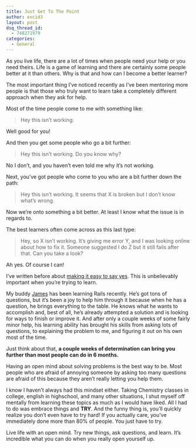 ```yaml
---
title: Just Get To The Point
author: excid3
layout: post
dsq_thread_id:
  - 748271979
categories:
  - General
---
```

As you live life, there are a lot of times when people need your help or you need theirs. Life is a game of learning and there are certainly some people better at it than others. Why is that and how can I become a better learner?

The most important thing I’ve noticed recently as I’ve been mentoring more people is that those who truly want to learn take a completely different approach when they ask for help.

Most of the time people come to me with something like:

> Hey this isn’t working.

Well good for you!

And then you get some people who go a bit further:

> Hey this isn’t working. Do you know why?

No I don’t, and you haven’t even told me why it’s not working.

Next, you’ve got people who come to you who are a bit further down the path:

> Hey this isn’t working. It seems that X is broken but I don’t know what’s wrong.

Now we’re onto something a bit better. At least I know what the issue is in regards to.

The best learners often come across as this last type:

> Hey, so X isn’t working. It’s giving me error Y, and I was looking online about how to fix it. Someone suggested I do Z but it still fails after that. Can you take a look?

Ah yes. Of course I can!

I’ve written before about [making it easy to say yes][1]. This is unbelievably important when you’re trying to learn.

My buddy [James][2] has been learning Rails recently. He’s got tons of questions, but it’s been a joy to help him through it because when he has a question, he brings everything to the table. He knows what he wants to accomplish and, best of all, he’s already attempted a solution and is looking for ways to finish or improve it. And after only a couple weeks of some fairly minor help, his learning ability has brought his skills from asking lots of questions, to explaining the problem to me, and figuring it out on his own most of the time.

Just think about that, **a couple weeks of determination can bring you further than most people can do in 6 months.**

Having an open mind about solving problems is the best way to be. Most people who are afraid of annoying someone by asking too many questions are afraid of this because they aren’t really letting you help them.

I know I haven’t always had this mindset either. Taking Chemistry classes in college, english in highschool, and many other situations, I shut myself off mentally from learning these topics as much as I would have liked. All I had to do was embrace things and **TRY**. And the funny thing is, you’ll quickly realize you don’t even have to try hard! If you actually care, you’ve immediately done more than 80% of people. You just have to try.

Live life with an open mind. Try new things, ask questions, and learn. It’s incredible what you can do when you really open yourself up.

   [1]: http://excid3.com/blog/want-something-make-it-too-easy-to-say-yes/ (make it easy to say yes)
   [2]: http://8bitbomb.com/ (James)
